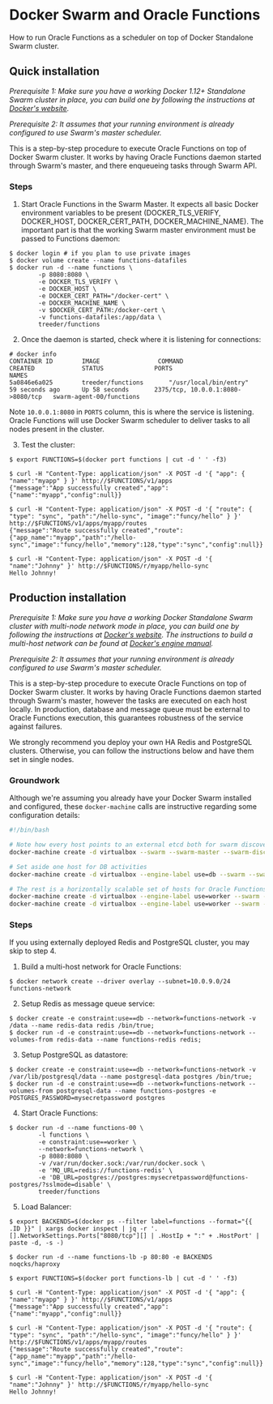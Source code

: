 # Docker Swarm and Oracle Functions

How to run Oracle Functions as a scheduler on top of Docker Standalone Swarm cluster.

## Quick installation

*Prerequisite 1: Make sure you have a working Docker 1.12+ Standalone Swarm cluster in place, you can build one by following the instructions at [Docker's website](https://docs.docker.com/swarm/).*

*Prerequisite 2: It assumes that your running environment is already configured to use Swarm's master scheduler.*

This is a step-by-step procedure to execute Oracle Functions on top of Docker Swarm cluster. It works by having Oracle Functions daemon started through Swarm's master, and there enqueueing tasks through Swarm API.

### Steps

1. Start Oracle Functions in the Swarm Master. It expects all basic Docker environment variables to be present (DOCKER_TLS_VERIFY, DOCKER_HOST, DOCKER_CERT_PATH, DOCKER_MACHINE_NAME). The important part is that the working Swarm master environment must be passed to Functions daemon:
```ShellSession
$ docker login # if you plan to use private images
$ docker volume create --name functions-datafiles
$ docker run -d --name functions \
        -p 8080:8080 \
        -e DOCKER_TLS_VERIFY \
        -e DOCKER_HOST \
        -e DOCKER_CERT_PATH="/docker-cert" \
        -e DOCKER_MACHINE_NAME \
        -v $DOCKER_CERT_PATH:/docker-cert \
        -v functions-datafiles:/app/data \
        treeder/functions
```

2. Once the daemon is started, check where it is listening for connections:

```ShellSession
# docker info
CONTAINER ID        IMAGE                COMMAND                  CREATED             STATUS              PORTS                                     NAMES
5a0846e6a025        treeder/functions       "/usr/local/bin/entry"   59 seconds ago      Up 58 seconds       2375/tcp, 10.0.0.1:8080->8080/tcp   swarm-agent-00/functions
````

Note `10.0.0.1:8080` in `PORTS` column, this is where the service is listening. Oracle Functions will use Docker Swarm scheduler to deliver tasks to all nodes present in the cluster.

3. Test the cluster:

```ShellSession
$ export FUNCTIONS=$(docker port functions | cut -d ' ' -f3)

$ curl -H "Content-Type: application/json" -X POST -d '{ "app": { "name":"myapp" } }' http://$FUNCTIONS/v1/apps
{"message":"App successfully created","app":{"name":"myapp","config":null}}

$ curl -H "Content-Type: application/json" -X POST -d '{ "route": { "type": "sync", "path":"/hello-sync", "image":"funcy/hello" } }' http://$FUNCTIONS/v1/apps/myapp/routes
{"message":"Route successfully created","route":{"app_name":"myapp","path":"/hello-sync","image":"funcy/hello","memory":128,"type":"sync","config":null}}

$ curl -H "Content-Type: application/json" -X POST -d '{ "name":"Johnny" }' http://$FUNCTIONS/r/myapp/hello-sync
Hello Johnny!
```

## Production installation

*Prerequisite 1: Make sure you have a working Docker Standalone Swarm cluster with multi-node network mode in place, you can build one by following the instructions at [Docker's website](https://docs.docker.com/swarm/). The instructions to build a multi-host network can be found at [Docker's engine manual](https://docs.docker.com/engine/userguide/networking/get-started-overlay/#overlay-networking-with-an-external-key-value-store).*

*Prerequisite 2: It assumes that your running environment is already configured to use Swarm's master scheduler.*

This is a step-by-step procedure to execute Oracle Functions on top of Docker Swarm cluster. It works by having Oracle Functions daemon started through Swarm's master, however the tasks are executed on each host locally. In production, database and message queue must be external to Oracle Functions execution, this guarantees robustness of the service against failures.

We strongly recommend you deploy your own HA Redis and PostgreSQL clusters. Otherwise, you can follow the instructions below and have them set in single nodes.

### Groundwork

Although we're assuming you already have your Docker Swarm installed and configured, these `docker-machine` calls are instructive regarding some configuration details:
```bash
#!/bin/bash

# Note how every host points to an external etcd both for swarm discovery (--swarm-discovery) as much as network configuration (--engine-opt=cluster-store=)
docker-machine create -d virtualbox --swarm --swarm-master --swarm-discovery etcd://$ETCD_HOST:2379/swarm --engine-opt="cluster-store=etcd://$ETCD_HOST:2379/network" --engine-opt="cluster-advertise=eth1:2376" swarm-manager;

# Set aside one host for DB activities
docker-machine create -d virtualbox --engine-label use=db --swarm --swarm-discovery etcd://$ETCD_HOST:2379/swarm --engine-opt="cluster-store=etcd://$ETCD_HOST:2379/network" --engine-opt="cluster-advertise=eth1:2376" swarm-db;

# The rest is a horizontally scalable set of hosts for Oracle Functions
docker-machine create -d virtualbox --engine-label use=worker --swarm --swarm-discovery etcd://$ETCD_HOST:2379/swarm --engine-opt="cluster-store=etcd://$ETCD_HOST:2379/network" --engine-opt="cluster-advertise=eth1:2376" swarm-worker-00;
docker-machine create -d virtualbox --engine-label use=worker --swarm --swarm-discovery etcd://$ETCD_HOST:2379/swarm --engine-opt="cluster-store=etcd://$ETCD_HOST:2379/network" --engine-opt="cluster-advertise=eth1:2376" swarm-worker-01
```

### Steps

If you using externally deployed Redis and PostgreSQL cluster, you may skip to step 4.

1. Build a multi-host network for Oracle Functions:
```ShellSession
$ docker network create --driver overlay --subnet=10.0.9.0/24 functions-network
````

2. Setup Redis as message queue service:
```ShellSession
$ docker create -e constraint:use==db --network=functions-network -v /data --name redis-data redis /bin/true;
$ docker run -d -e constraint:use==db --network=functions-network --volumes-from redis-data --name functions-redis redis;
````

3. Setup PostgreSQL as datastore:
```ShellSession
$ docker create -e constraint:use==db --network=functions-network -v /var/lib/postgresql/data --name postgresql-data postgres /bin/true;
$ docker run -d -e constraint:use==db --network=functions-network --volumes-from postgresql-data --name functions-postgres -e POSTGRES_PASSWORD=mysecretpassword postgres
```

4. Start Oracle Functions:
```ShellSession
$ docker run -d --name functions-00 \
        -l functions \
        -e constraint:use==worker \
        --network=functions-network \
        -p 8080:8080 \
        -v /var/run/docker.sock:/var/run/docker.sock \
        -e 'MQ_URL=redis://functions-redis' \
        -e 'DB_URL=postgres://postgres:mysecretpassword@functions-postgres/?sslmode=disable' \
        treeder/functions
```

5. Load Balancer:

```ShellSession
$ export BACKENDS=$(docker ps --filter label=functions --format="{{ .ID }}" | xargs docker inspect | jq -r '.[].NetworkSettings.Ports["8080/tcp"][] | .HostIp + ":" + .HostPort' | paste -d, -s -)

$ docker run -d --name functions-lb -p 80:80 -e BACKENDS noqcks/haproxy

$ export FUNCTIONS=$(docker port functions-lb | cut -d ' ' -f3)

$ curl -H "Content-Type: application/json" -X POST -d '{ "app": { "name":"myapp" } }' http://$FUNCTIONS/v1/apps
{"message":"App successfully created","app":{"name":"myapp","config":null}}

$ curl -H "Content-Type: application/json" -X POST -d '{ "route": { "type": "sync", "path":"/hello-sync", "image":"funcy/hello" } }' http://$FUNCTIONS/v1/apps/myapp/routes
{"message":"Route successfully created","route":{"app_name":"myapp","path":"/hello-sync","image":"funcy/hello","memory":128,"type":"sync","config":null}}

$ curl -H "Content-Type: application/json" -X POST -d '{ "name":"Johnny" }' http://$FUNCTIONS/r/myapp/hello-sync
Hello Johnny!
```
